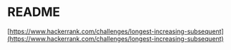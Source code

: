 # README

[https://www.hackerrank.com/challenges/longest-increasing-subsequent](https://www.hackerrank.com/challenges/longest-increasing-subsequent)
